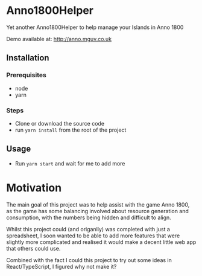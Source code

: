 # Anno1800Helper
Yet another Anno1800Helper to help manage your Islands in Anno 1800

Demo available at: http://anno.mguv.co.uk


## Installation

### Prerequisites
- node
- yarn

### Steps
- Clone or download the source code
- run `yarn install` from the root of the project

## Usage
- Run `yarn start` and wait for me to add more

# Motivation
The main goal of this project was to help assist with the game Anno 1800, as the game has some balancing involved about resource generation and consumption, with the numbers being hidden and difficult to align.

Whilst this project could (and origanlly) was completed with just a spreadsheet, I soon wanted to be able to add more features that were slightly more complicated and realised it would make a decent little web app that others could use.

Combined with the fact I could this project to try out some ideas in React/TypeScript, I figured why not make it?